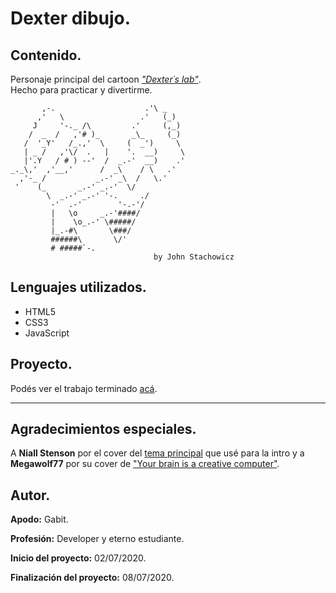 # **Dexter dibujo.**

## **Contenido.**

Personaje principal del cartoon [*"Dexter´s lab"*][info].  
Hecho para practicar y divertirme.

```
       ,-.                    .'\ _
      ,'   \                 .'   (_)
     J     '-._ /\         .'     (,_)
    /  _  /   ,'# )_       _\_     (_)
   /  '_Y'   /_.,'  \     (  _')     \
   | _ /   ,'\/  .   |    '.  __)     \
   |'.Y   / # ) --'  /  _.-'  __)    .'
_._\,'  ,'__,'      /  _\    / \   .'
  ,'-_ /           _.-' _\  /   \.'
 '    (_       _.-' _.-'  \/
        \  _.-' _.-' '-.     ./
         -'  .-'        '-.-'/
         |   \o     _.-'####/
         |    \o_.-' \#####/
         |_.-#\       \###/
         ######\       \/'
         # #####`-.
                                by John Stachowicz
```

## **Lenguajes utilizados.**

- HTML5
- CSS3
- JavaScript

## **Proyecto.**

Podés ver el trabajo terminado [acá][web].
___

## **Agradecimientos especiales.**

A **Niall Stenson** por el cover del [tema principal][cover-intro] que usé para la intro y a **Megawolf77** por su cover de ["Your brain is a creative computer"][cover-hawk].


## **Autor.**

**Apodo:** Gabit.

**Profesión:** Developer y eterno estudiante.

**Inicio del proyecto:** 02/07/2020.

**Finalización del proyecto:** 08/07/2020.

[info]: https://en.wikipedia.org/wiki/Dexter%27s_Laboratory

[web]: https://dibujo-dexter.web.app/

[cover-intro]: https://www.youtube.com/watch?v=FZpMPBG3J_I

[cover-hawk]: https://www.youtube.com/watch?v=uA0Fg9LkJow
